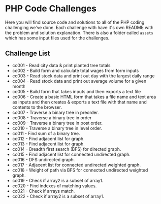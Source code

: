 # PHP Code Challenges
Here you will find source code and solutions to all of the PHP coding challenging we've done. Each challenge with have it's own README with the problem and solution explanation. There is also a folder called `assets` which has some input files used for the challenges. 

## Challenge List
- cc001 - Read city data & print planted tree totals
- cc002 - Build form and calculate total wages from form inputs
- cc003 - Read stock data and print out day with the largest daily range
- cc004 - Read stock data and print out average volume for a given month
- cc005 - Build form that takes inputs and then exports a text file
- cc006 - Create a basic HTML form that takes a file name and text area as inputs and then creates & exports a text file with that name and contents to the browser.
- cc007 - Traverse a binary tree in preorder.
- cc008 - Traverse a binary tree in order
- cc009 - Traverse a binary tree in post order.
- cc010 - Traverse a binary tree in level order.
- cc011 - Find sum of a binary tree.
- cc012 - Find adjacent list for graph.
- cc013 - Find adjacent list for graph.
- cc014 - Breadth first search (BFS) for directed graph.
- cc015 - Find adjacent list for connected undirected graph.
- cc016 - DFS undirected graph.
- cc017 - Adjacent list for connected undirected weighted graph.
- cc018 - Weight of path via BFS for connected undirected weighted graph.
- cc019 - Check if array2 is a subset of array1.
- cc020 - Find indexes of matching values.
- cc021 - Check if arrays match.
- cc022 - Check if array2 is a subset of array1.
